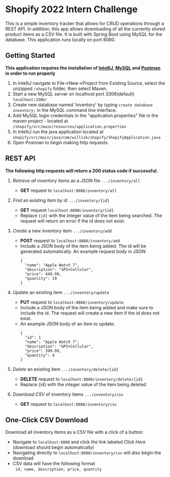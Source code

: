 # Shopify 2022 Intern Challenge

This is a simple inventory tracker that allows for CRUD operations through a REST API. In addition, this app allows downloading of all the currently stored product items as a CSV file. It is built with Spring Boot using MySQL for the database. This application runs locally on port 8080. 

## Getting Started
**This application requires the installation of [IntelliJ](https://www.jetbrains.com/idea/download/?fromIDE=#section=windows), [MySQL](https://dev.mysql.com/downloads/mysql/) and [Postman](https://www.postman.com/downloads/) in order to run properly**
   1. In IntelliJ navigate to File->New->Project from Existing Source, select the unzipped `/shopify` folder, then select Maven. 
   2. Start a new MySQL server on localhost port 3306(default) `localhost:3306/`
   3. Create new database named 'inventory' by typing `create database inventory;` in the MySQL command line interface.
   4. Add MySQL login credentials in the "application.properties" file in the maven project - located at `/shopify/src/main/resources/application.properties`
   5. In IntelliJ run the java application located at `shopify/src/main/java/com/willisk/shopify/ShopifyApplication.java`
   6. Open Postman to begin making http requests.  

## REST API
**The following http requests will return a 200 status code if successful.**

1. *Retrieve all* inventory items as a JSON file `.../inventory/all`
    - **GET** request to `localhost:8080/inventory/all`


2. *Find* an existing item by id `.../inventory/{id}`
    - **GET** request `localhost:8080/inventory/{id}`
    - Replace `{id}` with the integer value of the item being searched. The request will return an error if the id does not exist.


4. *Create* a new inventory item `.../inventory/add`
    - **POST** request to `localhost:8080/inventory/add`
    - Include a JSON body of the item being added. The id will be generated automatically. An example request body in JSON:
      ```
      {
        "name": "Apple Watch 7",
        "description": "GPS+Cellular",
        "price": 449.99,
        "quantity": 19
      }
      ```

3. *Update* an existing item `.../inventory/update`
    - **PUT** request to `localhost:8080/inventory/update`
    - Include a JSON body of the item being added and make sure to include the id. The request will create a new item if the id does not exist.
    - An example JSON body of an item to update:
      ```
      {
        "id": 1
        "name": "Apple Watch 7",
        "description": "GPS+Cellular",
        "price": 399.99,
        "quantity": 4
      }    
      ```
4. *Delete* an existing item `.../inventory/delete/{id}`
    - **DELETE** request to `localhost:8080/inventory/delete/{id}`
    - Replace {id} with the integer value of the item being deleted

5. *Download CSV* of inventory items `.../inventory/csv`
    - **GET** request to `localhost:8080/inventory/csv`

## One-Click CSV Download
Download all inventory items as a CSV file with a click of a button:

- Navigate to `localhost:8080` and click the link labeled *Click Here* (download should begin automatically)
- Navigating directly to `localhost:8080/inventory/csv` will also begin the download
- CSV data will have the following format
      <br/>&nbsp; `id, name, description, price, quantity`
